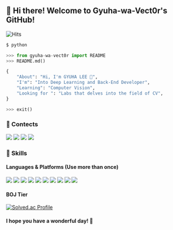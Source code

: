 ## 👋 Hi there! Welcome to Gyuha-wa-Vect0r's GitHub!
![Hits](https://hits.seeyoufarm.com/api/count/incr/badge.svg?url=https%3A%2F%2Fgithub.com%2Fgyuha-wa-vect0r&count_bg=%2379C83D&title_bg=%23555555&icon=&icon_color=%23E7E7E7&title=Visitors&edge_flat=true)

```python
$ python

>>> from gyuha-wa-vect0r import README
>>> README.md()

{
    "About": "Hi, I'm GYUHA LEE 👋",
    "I'm": "Into Deep Learning and Back-End Developer",
    "Learning": "Computer Vision",
    "Looking for ": "Labs that delves into the field of CV",
}

>>> exit()
```
 

### 📝 Contects
<p>
  <a href="https://gyuha-wa-vect0r.github.io" target="_blank"><img src="https://img.shields.io/badge/GitHub_Pages-222222?style=flat-square&logo=GitHub&logoColor=white"/></a>
  <a href="https://velog.io/@gyuha_wa_vect0r" target="_blank"><img src="https://img.shields.io/badge/Velog-20C997?style=flat-square&logo=Velog&logoColor=white"/></a>
  <a href="mailto:leejune30@chungbuk.ac.kr" target="_blank"><img src="https://img.shields.io/badge/leejune30@chungbuk.ac.kr-EA4335?style=flat-square&logo=Gmail&logoColor=white"/></a>
  <a href="https://instagram.com/gyu_ha_" target="_blank"><img src="https://img.shields.io/badge/Instagram-E4405F?style=flat-square&logo=Instagram&logoColor=white"/></a>
</p>

### 💪 Skills
#### Languages & Platforms (Use more than once)
<p>
  <img src="https://img.shields.io/badge/Python-3776AB?style=flat-square&logo=Python&logoColor=white"/>
  <img src="https://img.shields.io/badge/PyTorch-EE4C2C?style=flat-square&logo=PyTorch&logoColor=white"/>
  <img src="https://img.shields.io/badge/C-A8B9CC?style=flat-square&logo=C&logoColor=white"/>
  <img src="https://img.shields.io/badge/C++-00599C?style=flat-square&logo=Cplusplus&logoColor=white"/>
  <img src="https://img.shields.io/badge/HTML-E34F26?style=flat-square&logo=HTML5&logoColor=white"/>
  <img src="https://img.shields.io/badge/Golang-00ADD8?style=flat-square&logo=go&logoColor=white"/>
  <img src="https://img.shields.io/badge/R-276DC3?style=flat-square&logo=R&logoColor=white"/>
  <img src="https://img.shields.io/badge/Processing-006699?style=flat-square&logo=Processingfoundation&logoColor=white"/>
  <img src="https://img.shields.io/badge/RaspberryPi-A22846?style=flat-square&logo=raspberrypi&logoColor=white"/>
  <img src="https://img.shields.io/badge/Arduino-00979D?style=flat-square&logo=Arduino&logoColor=white"/>
  
</p>

#### BOJ Tier
[![Solved.ac Profile](http://mazassumnida.wtf/api/v2/generate_badge?boj=gyuha_wa_vect0r)](https://solved.ac/gyuha_wa_vect0r/)

#### I hope you have a wonderful day! 🙂
